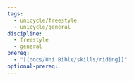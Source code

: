 ```yaml
---
tags:
  - unicycle/freestyle
  - unicycle/general
discipline:
  - freestyle
  - general
prereq:
  - "[[docs/Uni Bible/skills/riding]]"
optional-prereq: 
---
```

